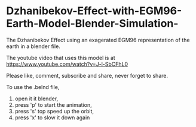 # Dzhanibekov-Effect-with-EGM96-Earth-Model-Blender-Simulation-
The Dzhanibekov Effect using an exagerated EGM96 representation of the earth in a blender file.

The youtube video that uses this model is at https://www.youtube.com/watch?v=J-l-SbCFhL0

Please like, comment, subscribe and share, never forget to share.

To use the .belnd file, 
1. open it it blender, 
2. press 'p' to start the animation, 
3. press 's' top speed up the orbit, 
4. press 'x' to slow it down again
